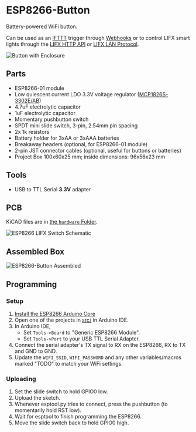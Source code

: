 # ESP8266-Button

Battery-powered WiFi button.

Can be used as an [IFTTT](https://ifttt.com/) trigger through 
[Webhooks](https://ifttt.com/maker_webhooks) or to 
control LIFX smart lights through the 
[LIFX HTTP API](https://api.developer.lifx.com/) or 
[LIFX LAN Protocol](https://lan.developer.lifx.com/).


![Button with Enclosure](../assets/Button.png?raw=true)

## Parts

- ESP8266-01 module
- Low quiescent current LDO 3.3V voltage regulator ([MCP1826S-3302E/AB](https://www.mouser.com/ProductDetail/579-MCP1826S-3302EAB))
- 4.7uF electrolytic capacitor
- 1uF electrolytic capacitor
- Momentary pushbutton switch
- SPDT mini slide switch, 3-pin, 2.54mm pin spacing
- 2x 1k resistors
- Battery holder for 3xAA or 3xAAA batteries
- Breakaway headers (optional, for ESP8266-01 module)
- 2-pin JST connector cables (optional, useful for buttons or batteries)
- Project Box 100x60x25 mm; inside dimensions: 96x56x23 mm

## Tools

- USB to TTL Serial **3.3V** adapter

## PCB

KiCAD files are in [the `hardware` Folder](./hardware).

![ESP8266 LIFX Switch Schematic](../assets/Schematic.png?raw=true)

## Assembled Box

![ESP8266-Button Assembled](../assets/Assembly.png?raw=true)


## Programming

### Setup

1. [Install the ESP8266 Arduino Core](https://github.com/esp8266/Arduino#installing-with-boards-manager)
2. Open one of the projects in [src/](./src/) in Arduino IDE.
3. In Arduino IDE,
	- Set `Tools->Board` to "Generic ESP8266 Module".
	- Set `Tools->Port` to your USB TTL Serial Adapter.
4. Connect the serial adapter's TX signal to RX on the ESP8266, RX to TX and 
GND to GND.
5. Update the `WIFI_SSID`, `WIFI_PASSWORD` and any other variables/macros marked
"TODO" to match your WiFi settings.

### Uploading

1. Set the slide switch to hold GPIO0 low.
2. Upload the sketch.
3. Whenever esptool.py tries to connect, press the pushbutton (to momentarily
hold RST low).
4. Wait for esptool to finish programming the ESP8266.
5. Move the slide switch back to hold GPIO0 high.

